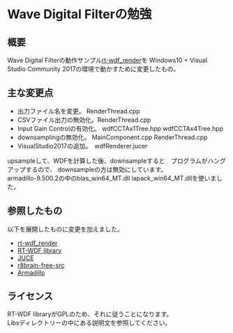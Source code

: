 # Wave Digital Filterの勉強

## 概要  

Wave Digital Filterの動作サンプル[rt-wdf_render](https://github.com/RT-WDF/rt-wdf_renderer)を
Windows10 + Visual Studio Community 2017の環境で動かすために変更したもの。 


## 主な変更点  

- 出力ファイル名を変更。   RenderThread.cpp
- CSVファイル出力の無効化。RenderThread.cpp
- Input Gain Controlの有効化。 wdfCCTAx1Tree.hpp wdfCCTAx4Tree.hpp
- downsamplingの無効化。 MainComponent.cpp RenderThread.cpp
- VisualStudio2017の追加。　wdfRenderer.jucer

upsampleして、WDFを計算した後、downsampleすると　プログラムがハングアップするので、
downsampleの方は無効にしています。   
armadillo-9.500.2の中のblas_win64_MT.dll lapack_win64_MT.dllを使いました。  


## 参照したもの  

以下を展開したものに変更を加えました。  

- [rt-wdf_render](https://github.com/RT-WDF/rt-wdf_renderer)
- [RT-WDF library](https://github.com/RT-WDF/rt-wdf_lib)
- [JUCE](https://github.com/WeAreROLI/JUCE)
- [r8brain-free-src](https://github.com/avaneev/r8brain-free-src)
- [Armadillo](http://arma.sourceforge.net/download.html)


## ライセンス  
RT-WDF libraryがGPLのため、それに従うことになります。   
Libsディレクトリーの中にある説明文を参照してください。


